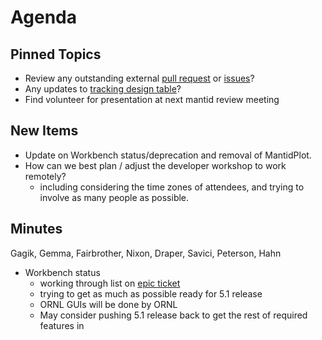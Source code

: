 Agenda
======

Pinned Topics
-------------
* Review any outstanding external [pull request](https://github.com/mantidproject/mantid/pulls?utf8=%E2%9C%93&q=is%3Apr+is%3Aopen+-label%3A%22State%3A+In+Progress%22) or [issues](https://github.com/mantidproject/mantid/issues)?
* Any updates to [tracking design table](https://github.com/mantidproject/documents/blob/master/Project-Management/TechnicalSteeringCommittee/reports/TSC-TrackingDesignProposals.md)?
* Find volunteer for presentation at next mantid review meeting

New Items
---------

* Update on Workbench status/deprecation and removal of MantidPlot.
* How can we best plan / adjust the developer workshop to work remotely?
  * including considering the time zones of attendees, and trying to involve as many people as possible.

Minutes
-------
Gagik, Gemma, Fairbrother, Nixon, Draper, Savici, Peterson, Hahn

* Workbench status
  * working through list on [epic ticket](https://github.com/mantidproject/mantid/issues/27475)
  * trying to get as much as possible ready for 5.1 release
  * ORNL GUIs will be done by ORNL
  * May consider pushing 5.1 release back to get the rest of required features in
  
